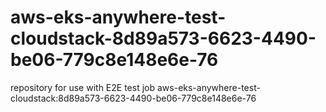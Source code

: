 # aws-eks-anywhere-test-cloudstack-8d89a573-6623-4490-be06-779c8e148e6e-76
repository for use with E2E test job aws-eks-anywhere-test-cloudstack:8d89a573-6623-4490-be06-779c8e148e6e-76
